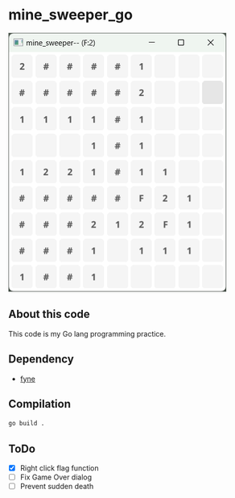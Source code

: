 # mine_sweeper_go

![GUI image](image.png)

## About this code

This code is my Go lang programming practice.

## Dependency

- [fyne](https://github.com/fyne-io/fyne)

## Compilation

```bash
go build .
```

## ToDo

- [x] Right click flag function
- [ ] Fix Game Over dialog
- [ ] Prevent sudden death
